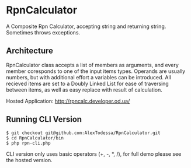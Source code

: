 # RpnCalculator
A Composite Rpn Calculator, accepting string and returning string. Sometimes throws exceptions.

## Architecture ##
RpnCalculator class accepts a list of members as arguments, and every member coresponds to one of the input items types.
Operands are usually numbers, but with additional effort a variables can be introduced.
All recieved items are set to a Doubly Linked List for ease of traversing between items, as well as easy replace with
result of calculation.

Hosted Application: http://rpncalc.developer.od.ua/

## Running CLI Version ##
```
$ git checkout git@github.com:AlexTodessa/RpnCalculator.git
$ cd RpnCalculator/bin
$ php rpn-cli.php
```
CLI version only uses basic operators (+, -, \*, /), for full demo please see the hosted version.
